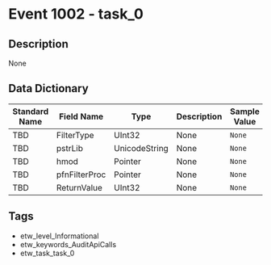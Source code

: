 # Event 1002 - task_0

## Description
None

## Data Dictionary
|Standard Name|Field Name|Type|Description|Sample Value|
|---|---|---|---|---|
|TBD|FilterType|UInt32|None|`None`|
|TBD|pstrLib|UnicodeString|None|`None`|
|TBD|hmod|Pointer|None|`None`|
|TBD|pfnFilterProc|Pointer|None|`None`|
|TBD|ReturnValue|UInt32|None|`None`|

## Tags
* etw_level_Informational
* etw_keywords_AuditApiCalls
* etw_task_task_0
